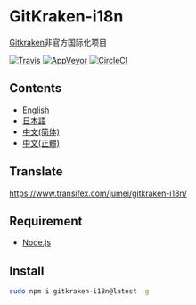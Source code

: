 # GitKraken-i18n
[Gitkraken](https://www.gitkraken.com/download)非官方国际化项目

[![Travis](https://img.shields.io/travis/gucong3000/gitkraken-i18n.svg?label=macOS)](https://travis-ci.org/gucong3000/gitkraken-i18n)
[![AppVeyor](https://img.shields.io/appveyor/ci/gucong3000/gitkraken-i18n.svg?label=Windows)](https://ci.appveyor.com/project/gucong3000/gitkraken-i18n)
[![CircleCI](https://img.shields.io/circleci/project/github/gucong3000/gitkraken-i18n.svg?label=Linux)](https://circleci.com/gh/gucong3000/gitkraken-i18n)

## Contents
- [English](README.md)
- [日本語](README-ja.md)
- [中文(简体)](README-zh-CN.md)
- [中文(正體)](README-zh-TW.md)

## Translate
https://www.transifex.com/jumei/gitkraken-i18n/

## Requirement
- [Node.js](https://nodejs.org/zh-cn/download/)

## Install
```bash
sudo npm i gitkraken-i18n@latest -g
```
